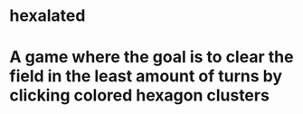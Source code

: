 # hexalated
# A game where the goal is to clear the field in the least amount of turns by clicking colored hexagon clusters

<html>
	<head>
		<script src=https://teikn-js.googlecode.com/svn-history/r23/trunk/libraries/kinetic-v3.6.0.js></script>
		<script>	
			var hexagon = [];
			var moves = 0;
			var movesCounted = "ON";
			var score = 0;
			var scoreInitial = 300;
			var scorePerMove = 10;

			function writeMessage(messageLayer, message){
				var context = messageLayer.getContext();
				messageLayer.clear();
				context.font = "18pt Calibri";
				context.fillStyle = "black";
				context.fillText(message, 10, 25);
			}


			function eliminateHexes(vOrigColor, mouseAction){
				var repeat = false;
				for (var a = 0, blackHexagon; blackHexagon = hexagon[a]; a++) {
					if (blackHexagon.hexagonOn == "OFF") {
						for (var b = 0, cHexagon; cHexagon = hexagon[b]; b++) {	
							var xCoordOffset = blackHexagon.coordY%2 == 0 ? -1 : 1;
								if (cHexagon.hexagonColor == vOrigColor) {
									if ((cHexagon.coordY == blackHexagon.coordY - 1 && cHexagon.coordX == blackHexagon.coordX + 0) ||
									(cHexagon.coordY == blackHexagon.coordY - 1 && cHexagon.coordX == blackHexagon.coordX + xCoordOffset) ||
									(cHexagon.coordY == blackHexagon.coordY + 0 && cHexagon.coordX == blackHexagon.coordX - 1) ||
									(cHexagon.coordY == blackHexagon.coordY + 0 && cHexagon.coordX == blackHexagon.coordX + 1) ||
									(cHexagon.coordY == blackHexagon.coordY + 1 && cHexagon.coordX == blackHexagon.coordX + 0) ||
									(cHexagon.coordY == blackHexagon.coordY + 1 && cHexagon.coordX == blackHexagon.coordX + xCoordOffset)) {
									switch (mouseAction) {
										case "DOWN":
											cHexagon.hexagonColor = "black";
											cHexagon.hoverOn = "OFF";
											cHexagon.hexagonOn = "OFF";
											repeat = true;
											if (movesCounted == "OFF") {
												moves++;
												movesCounted = "ON";
												score = moves * scorePerMove >= scoreInitial ? 0 : scoreInitial - scorePerMove * moves;
											}
										break;
										case "OVER":
											cHexagon.hexagonColor = cHexagon.hexagonColorHover;
											cHexagon.hoverOn = "ON";
											cHexagon.hexagonOn = "OFF";
											repeat = true;		      						
										break;
										case "OUT":
											for (var c = 0, hoverHexagon; hoverHexagon = hexagon[c]; c++) {
												if (hoverHexagon.hoverOn == "ON") {
													hoverHexagon.hexagonColor = hoverHexagon.hexagonOrigColor;
													hoverHexagon.hoverOn = "OFF";
													hoverHexagon.hexagonOn = "ON";
												}
											}			      						
										break;
									}
								}
							}
						}
					}
				}
				movesCounted = "ON";
				return repeat;
			}

			function clippedBackgroundImage(ctx, img, w, h, X, Y, hover){
			  var imgHeight = w / img.width * img.height;
			  
			  ctx.save(); // Save the context before clipping
			  ctx.clip(); // Clip to whatever path is on the context

			  if (hover == "ON") {
				ctx.globalAlpha = 0.4;
			  }
			  
			  if (imgHeight < h){
				ctx.fillStyle = '#000';
				ctx.fill();
			  }
			  
			  ctx.drawImage(img,X,Y,w,imgHeight);
			  ctx.restore(); // Get rid of the clipping region
			}

			window.onload = function(){
				//NewGame();
			};

			function NewGame(){
				document.getElementById("settings").style.display = 'none';

				var gridSize = parseFloat(document.getElementById("txtGridSizeID").value);//20;	
				var hexSideLength = parseFloat(document.getElementById("txtHexSizeID").value);//15;
				var hexAngleX = 45;
				var hexAngleY = 45;	
				var halfHexagonX = hexSideLength * Math.sin(hexAngleX);
				var halfHexagonY = hexSideLength * Math.cos(hexAngleY) + hexSideLength;
				var stage = new Kinetic.Stage("container", halfHexagonX * (gridSize + 1) * 2, halfHexagonY * (gridSize + 1));
				var shapesLayer = new Kinetic.Layer();
				var messageLayer = new Kinetic.Layer();
				var colors = ["red", "orange", "gold", "darkgreen", "lightblue", "mediumblue", "purple", "black"];
				var colorsHover = ["coral", "sandybrown", "yellow", "limegreen", "cyan", "dodgerblue", "mediumorchid", "black"];
				var firstTurn = true;
				var img;

				var e = document.getElementById("container");
				e.style.width = halfHexagonX * (gridSize + 1) * 2;
				e.style.height = halfHexagonY * (gridSize + 1);

				/////////////////////////////////////////// TEXTURES            
							
				var img0=new Image();
				img0.onload = function(){
					  // Now you can pass the `img` object to various functions
				};            
				img0.src="0.png";

				var img1=new Image();
				img1.onload = function(){
					  // Now you can pass the `img` object to various functions
				};            
				img1.src="1.png";
							
				var img2=new Image();
				img2.onload = function(){
					  // Now you can pass the `img` object to various functions
				};            
				img2.src="2.png";

				var img3=new Image();
				img3.onload = function(){
					  // Now you can pass the `img` object to various functions
				};            
				img3.src="3.png";

				var img4=new Image();
				img4.onload = function(){
					  // Now you can pass the `img` object to various functions
				};            
				img4.src="4.png";

				var img5=new Image();
				img5.onload = function(){
					  // Now you can pass the `img` object to various functions
				};            
				img5.src="5.png";

				var img6=new Image();
				img6.onload = function(){
					  // Now you can pass the `img` object to various functions
				};            
				img6.src="6.png";

				var imgSpace=new Image();
				imgSpace.onload = function(){
					  // Now you can pass the `img` object to various functions
				};            
				imgSpace.src="space.png";

				////////////////////////////////////////////////////

				for (var m = 0; m < gridSize; m++) {
					for (var n = 0; n < gridSize; n++) {
						(function(){
							var i = n;
							var j = m;
							var randomColor = Math.floor(Math.random() * 7);

							hexagon[m * gridSize + n] = new Kinetic.Shape(function(hexagonOrigColor, hexagonColor, hexagonColorHover, coordX, coordY, hexagonOn, hoverOn){     
								var canvas = this.getCanvas();
								var context = this.getContext();  

								//this.hexagonOn = typeof(this.hexagonOn) != 'undefined' ? this.hexagonOn : "ON";
								//this.hoverOn = typeof(this.hoverOn) != 'undefined' ? this.hoverOn : "OFF";

								if (j%2 == 0) {
									var hexStartX = halfHexagonX + halfHexagonX * 2 * i;
								}
								else {
									var hexStartX = halfHexagonX * 2 + halfHexagonX * 2 * i;
								}       
								
								var hexStartY = halfHexagonY * j;

								this.coordX = i;
								this.coordY = j;
								
								if (this.hexagonColor != "black") {
									switch (randomColor) {
										case 0:
											img = img0;
										break;
										case 1:
											img = img1;
										break;
										case 2:
											img = img2;
										break;
										case 3:
											img = img3;
										break;
										case 4:
											img = img4;
										break;
										case 5:
											img = img5;
										break;
										case 6:
											img = img6;
										break;
									}

									this.hexagonColor = colors[randomColor];
									this.hexagonColorHover = colorsHover[randomColor];
									this.hexagonOrigColor = this.hexagonColor;
								}
								else {
									this.hexagonColor = colors[7];
									this.hexagonColorHover = colorsHover[7];
								}				
										
								context.save;
								
								context.beginPath();
								context.lineWidth = 2;
								context.strokeStyle = this.hexagonOn != "OFF" ? "black" : "indigo";
								//context.fillStyle = this.hoverOn != "ON" ? this.hexagonColor : this.hexagonColorHover;
								context.moveTo(hexStartX, hexStartY);
								context.lineTo(hexStartX + hexSideLength * Math.sin(hexAngleX), hexStartY + hexSideLength * Math.cos(hexAngleY));
								context.lineTo(hexStartX + hexSideLength * Math.sin(hexAngleX), hexStartY + hexSideLength * Math.cos(hexAngleY) + hexSideLength);
								context.lineTo(hexStartX, hexStartY + hexSideLength * Math.cos(hexAngleY) * 2 + hexSideLength);
								context.lineTo(hexStartX - hexSideLength * Math.sin(hexAngleX), hexStartY + hexSideLength * Math.cos(hexAngleY) + hexSideLength);
								context.lineTo(hexStartX - hexSideLength * Math.sin(hexAngleX), hexStartY + hexSideLength * Math.cos(hexAngleY));
								context.closePath();
								
								if (this.hexagonOn != "OFF" || this.hoverOn == "ON") {
									clippedBackgroundImage(context, img, halfHexagonX * 2, halfHexagonY * 3 / 2, hexStartX - halfHexagonX, hexStartY, this.hoverOn);
								}
								else {
									clippedBackgroundImage(context, imgSpace, halfHexagonX * 2, halfHexagonY * 3 / 2, hexStartX - halfHexagonX, hexStartY, this.hoverOn);    			     
								}
								
								////shapesLayer.fill();
								context.stroke();
								context.restore();
							});

							/*
							hexagon.draggable(true);

							hexagon.on("dragstart", function(){
								hexagon.moveToTop();
								layer.draw();
							}); 
							*/

							hexagon[m * gridSize + n].on("mouseover", function(){
								document.body.style.cursor = "pointer";
										
								if (this.hexagonOn != "OFF") {
									var repeat = true;
									
									while (repeat == true) {
										repeat = eliminateHexes(this.hexagonOrigColor, "OVER");	
									}
								}
								
								shapesLayer.draw();
							});
						
							hexagon[m * gridSize + n].on("mouseout", function(){
								document.body.style.cursor = "default";
											
								//if (this.hexagonHover != "OFF") {
								var repeat = true;
								
								while (repeat == true) {
									repeat = eliminateHexes(this.hexagonOrigColor, "OUT");	
								} 
								//}                       	
								
								shapesLayer.draw();
							});
						
							hexagon[m * gridSize + n].on("mousedown", function(){
								if (firstTurn == true) {
									this.hexagonColor = "black";
									this.hexagonOn = "OFF";
									firstTurn = false;
								}                            
											
								//writeMessage(messageLayer, hexagon.indexOf(this));
												
								movesCounted = "OFF";
								
								var repeat = true;
								
								while (repeat == true) {
									repeat = eliminateHexes(this.hexagonOrigColor, "DOWN");	
								}
								
								var movesHTML = "Moves: " + moves;					
								var scoreHTML = "Score: " + score;
								
								document.getElementById("moves").innerHTML=movesHTML;
								document.getElementById("score").innerHTML=scoreHTML;

								shapesLayer.draw();
							});
										
							hexagon[m * gridSize + n].on("mouseup", function(){
								shapesLayer.draw();
							});
							 
							shapesLayer.add(hexagon[m * gridSize + n]);
						})();			
					}
				}		
				stage.add(shapesLayer);
				stage.add(messageLayer);   
			}
		</script>
		<style type="text/css"></style>
	</head>
	<body bgcolor="black">// onmousedown="return false;">
		<table border="0" align="center">
			   <tr>
				<td colspan="2">
					<p align="center">
						<font size="5" face="arial" color="aliceblue">
							Hexalated
						</font>
					</p>
				</td>
			</tr>	        
			<tr>
				<td>
					<p align="center">
						<font size="2" face="arial" color="aliceblue">
							<span id="moves">Moves: 0</span>
						</font>
					</p>
				</td>
				<td>
					<p align="center">
						<font size="2" face="arial" color="aliceblue">
							<span id="score">Score: 300</span>
						</font>
					</p>
				</td>
			</tr>
			<tr>
				<td colspan="2">
					<div id="container"></div>
				</td>
			</tr>	        
			<tr>
				<td colspan="2">
					<p align="center">
						<font size="2" face="arial" color="aliceblue">
							<span id="settings">
								Grid Size:
								<input type="text" name="txtGridSize" id="txtGridSizeID" value="20" />
								Hex Size:
								<input type="text" name="txtHexSize" id="txtHexSizeID" value="15" />
								<button onclick="NewGame();">Launch</button>
							</span>
						</font>
					</p>
				</td>
			</tr>
			<tr>
				<td colspan="2">
					<p align="right">
						<font size="2" face="arial" color="aliceblue" >
							//GM & KG © 2012
						</font>
					</p>
				</td>
			</tr>	
		</table>	
	</body>
<html>
